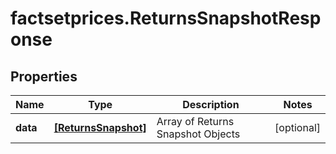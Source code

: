 # factsetprices.ReturnsSnapshotResponse

## Properties

Name | Type | Description | Notes
------------ | ------------- | ------------- | -------------
**data** | [**[ReturnsSnapshot]**](ReturnsSnapshot.md) | Array of Returns Snapshot Objects | [optional] 


